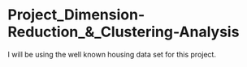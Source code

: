 # Project_Dimension-Reduction_&_Clustering-Analysis
I will be using the well known housing data set for this project.
